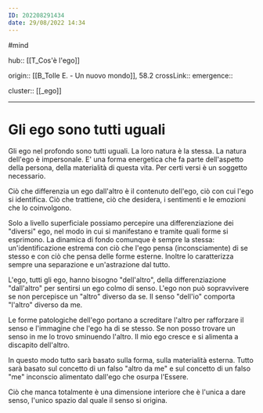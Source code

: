 ```yaml
---
ID: 202208291434
date: 29/08/2022 14:34 
---
```

#mind

hub:: [[T_Cos'è l'ego]]

origin:: [[B_Tolle E. - Un nuovo mondo]], 58.2
crossLink:: 
emergence:: 

cluster:: [[_ego]]

---

# Gli ego sono tutti uguali

Gli ego nel profondo sono tutti uguali. La loro natura è la stessa. La natura dell'ego è impersonale. E' una forma energetica che fa parte dell'aspetto della persona, della materialità di questa vita. Per certi versi è un soggetto necessario.

Ciò che differenzia un ego dall'altro è il contenuto dell'ego, ciò con cui l'ego si identifica. Ciò che trattiene, ciò che desidera, i sentimenti e le emozioni che lo coinvolgono.

Solo a livello superficiale possiamo percepire una differenziazione dei "diversi" ego, nel modo in cui si manifestano e tramite quali forme si esprimono. La dinamica di fondo comunque è sempre la stessa: un'identificazione estrema con ciò che l'ego pensa (inconsciamente) di se stesso e con ciò che pensa delle forme esterne. Inoltre lo caratterizza sempre una separazione e un'astrazione dal tutto.

L'ego, tutti gli ego, hanno bisogno "dell'altro", della differenziazione "dall'altro" per sentirsi un ego colmo di senso. L'ego non può sopravvivere se non percepisce un "altro" diverso da se. Il senso "dell'io" comporta "l'altro" diverso da me.

Le forme patologiche dell'ego portano a screditare l'altro per rafforzare il senso e l'immagine che l'ego ha di se stesso. Se non posso trovare un senso in me lo trovo sminuendo l'altro. Il mio ego cresce e si alimenta a discapito dell'altro.

In questo modo tutto sarà basato sulla forma, sulla materialità esterna. Tutto sarà basato sul concetto di un falso "altro da me" e sul concetto di un falso "me" inconscio alimentato dall'ego che osurpa l'Essere.

Ciò che manca totalmente è una dimensione interiore che è l'unica a dare senso, l'unico spazio dal quale il senso si origina.
